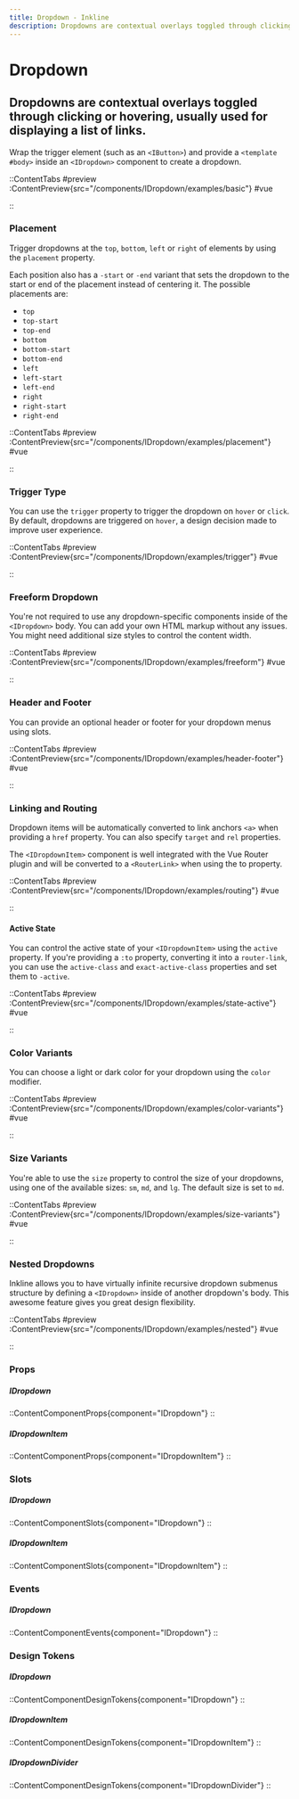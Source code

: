 ```yaml
---
title: Dropdown - Inkline
description: Dropdowns are contextual overlays toggled through clicking or hovering, usually used for displaying a list of links.
---
```


# Dropdown
## Dropdowns are contextual overlays toggled through clicking or hovering, usually used for displaying a list of links.

Wrap the trigger element (such as an `<IButton>`) and provide a `<template #body>` inside an `<IDropdown>` component to create a dropdown.

::ContentTabs
#preview
:ContentPreview{src="/components/IDropdown/examples/basic"}
#vue
<!-- Autodocs{src="@inkline/inkline/components/IDropdown/examples/basic.raw.vue" lang="vue"} -->
::

### Placement
Trigger dropdowns at the `top`, `bottom`, `left` or `right` of elements by using the `placement` property. 

Each position also has a `-start` or `-end` variant that sets the dropdown to the start or end of the placement instead of centering it. The possible placements are:

- `top`
- `top-start`
- `top-end`
- `bottom`
- `bottom-start`
- `bottom-end`
- `left`
- `left-start`
- `left-end`
- `right`
- `right-start`
- `right-end`

::ContentTabs
#preview
:ContentPreview{src="/components/IDropdown/examples/placement"}
#vue
<!-- Autodocs{src="@inkline/inkline/components/IDropdown/examples/placement.raw.vue" lang="vue"} -->
::

### Trigger Type
You can use the `trigger` property to trigger the dropdown on `hover` or `click`. By default, dropdowns are triggered on `hover`, a design decision made to improve user experience.

::ContentTabs
#preview
:ContentPreview{src="/components/IDropdown/examples/trigger"}
#vue
<!-- Autodocs{src="@inkline/inkline/components/IDropdown/examples/trigger.raw.vue" lang="vue"} -->
::

### Freeform Dropdown
You're not required to use any dropdown-specific components inside of the `<IDropdown>` body. You can add your own HTML markup without any issues. You might need additional size styles to control the content width.

::ContentTabs
#preview
:ContentPreview{src="/components/IDropdown/examples/freeform"}
#vue
<!-- Autodocs{src="@inkline/inkline/components/IDropdown/examples/freeform.raw.vue" lang="vue"} -->
::

### Header and Footer
You can provide an optional header or footer for your dropdown menus using slots.

::ContentTabs
#preview
:ContentPreview{src="/components/IDropdown/examples/header-footer"}
#vue
<!-- Autodocs{src="@inkline/inkline/components/IDropdown/examples/header-footer.raw.vue" lang="vue"} -->
::

### Linking and Routing
Dropdown items will be automatically converted to link anchors `<a>` when providing a `href` property. You can also specify `target` and `rel` properties.

The `<IDropdownItem>` component is well integrated with the Vue Router plugin and will be converted to a `<RouterLink>` when using the to property.

::ContentTabs
#preview
:ContentPreview{src="/components/IDropdown/examples/routing"}
#vue
<!-- Autodocs{src="@inkline/inkline/components/IDropdown/examples/routing.raw.vue" lang="vue"} -->
::

#### Active State
You can control the active state of your `<IDropdownItem>` using the `active` property. If you're providing a `:to` property, converting it into a `router-link`, you can use the `active-class` and `exact-active-class` properties and set them to `-active`.

::ContentTabs
#preview
:ContentPreview{src="/components/IDropdown/examples/state-active"}
#vue
<!-- Autodocs{src="@inkline/inkline/components/IDropdown/examples/state-active.raw.vue" lang="vue"} -->
::

### Color Variants
You can choose a light or dark color for your dropdown using the `color` modifier.

::ContentTabs
#preview
:ContentPreview{src="/components/IDropdown/examples/color-variants"}
#vue
<!-- Autodocs{src="@inkline/inkline/components/IDropdown/examples/color-variants.raw.vue" lang="vue"} -->
::

### Size Variants
You're able to use the `size` property to control the size of your dropdowns, using one of the available sizes: `sm`, `md`, and `lg`. 
The default size is set to `md`.

::ContentTabs
#preview
:ContentPreview{src="/components/IDropdown/examples/size-variants"}
#vue
<!-- Autodocs{src="@inkline/inkline/components/IDropdown/examples/size-variants.raw.vue" lang="vue"} -->
::

### Nested Dropdowns
Inkline allows you to have virtually infinite recursive dropdown submenus structure by defining a `<IDropdown>` inside of another dropdown's body. This awesome feature gives you great design flexibility.

::ContentTabs
#preview
:ContentPreview{src="/components/IDropdown/examples/nested"}
#vue
<!-- Autodocs{src="@inkline/inkline/components/IDropdown/examples/nested.raw.vue" lang="vue"} -->
::


### Props
##### IDropdown
::ContentComponentProps{component="IDropdown"}
::
##### IDropdownItem
::ContentComponentProps{component="IDropdownItem"}
::

### Slots
##### IDropdown
::ContentComponentSlots{component="IDropdown"}
::
##### IDropdownItem
::ContentComponentSlots{component="IDropdownItem"}
::

### Events
##### IDropdown
::ContentComponentEvents{component="IDropdown"}
::


### Design Tokens
##### IDropdown
::ContentComponentDesignTokens{component="IDropdown"}
::
##### IDropdownItem
::ContentComponentDesignTokens{component="IDropdownItem"}
::
##### IDropdownDivider
::ContentComponentDesignTokens{component="IDropdownDivider"}
::
